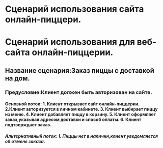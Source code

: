# Сценарий использования сайта онлайн-пиццери.
# Сценарий использования для веб-сайта онлайн-пиццерии.
## Название сценария:Заказ пиццы с доставкой на дом.
### Предусловие:Клиент должен быть авторизован на сайте.
#### Основной поток: 1. Клиент открывает сайт онлайн-пиццерии. 2.Клиент авторизуется в личном кабинете. 3. Клиент выбирает пиццу из меню. 4. Клиент добавляет пиццу в корзину. 5. Клиент оформляет заказ,указывая адресом доставки и способ оплаты. 6. Клиент подтверждает заказ.
##### Альтернативный поток: 1. Пиццы нет в наличии,клиент уведомляется об отмене заказа.